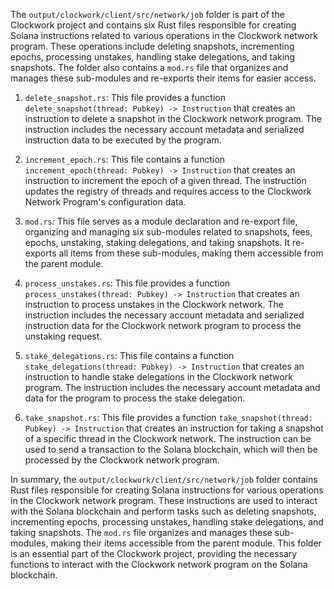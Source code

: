The `output/clockwork/client/src/network/job` folder is part of the Clockwork project and contains six Rust files responsible for creating Solana instructions related to various operations in the Clockwork network program. These operations include deleting snapshots, incrementing epochs, processing unstakes, handling stake delegations, and taking snapshots. The folder also contains a `mod.rs` file that organizes and manages these sub-modules and re-exports their items for easier access.

1. `delete_snapshot.rs`: This file provides a function `delete_snapshot(thread: Pubkey) -> Instruction` that creates an instruction to delete a snapshot in the Clockwork network program. The instruction includes the necessary account metadata and serialized instruction data to be executed by the program.

2. `increment_epoch.rs`: This file contains a function `increment_epoch(thread: Pubkey) -> Instruction` that creates an instruction to increment the epoch of a given thread. The instruction updates the registry of threads and requires access to the Clockwork Network Program's configuration data.

3. `mod.rs`: This file serves as a module declaration and re-export file, organizing and managing six sub-modules related to snapshots, fees, epochs, unstaking, staking delegations, and taking snapshots. It re-exports all items from these sub-modules, making them accessible from the parent module.

4. `process_unstakes.rs`: This file provides a function `process_unstakes(thread: Pubkey) -> Instruction` that creates an instruction to process unstakes in the Clockwork network. The instruction includes the necessary account metadata and serialized instruction data for the Clockwork network program to process the unstaking request.

5. `stake_delegations.rs`: This file contains a function `stake_delegations(thread: Pubkey) -> Instruction` that creates an instruction to handle stake delegations in the Clockwork network program. The instruction includes the necessary account metadata and data for the program to process the stake delegation.

6. `take_snapshot.rs`: This file provides a function `take_snapshot(thread: Pubkey) -> Instruction` that creates an instruction for taking a snapshot of a specific thread in the Clockwork network. The instruction can be used to send a transaction to the Solana blockchain, which will then be processed by the Clockwork network program.

In summary, the `output/clockwork/client/src/network/job` folder contains Rust files responsible for creating Solana instructions for various operations in the Clockwork network program. These instructions are used to interact with the Solana blockchain and perform tasks such as deleting snapshots, incrementing epochs, processing unstakes, handling stake delegations, and taking snapshots. The `mod.rs` file organizes and manages these sub-modules, making their items accessible from the parent module. This folder is an essential part of the Clockwork project, providing the necessary functions to interact with the Clockwork network program on the Solana blockchain.

    